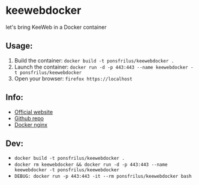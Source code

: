 # keewebdocker
let's bring KeeWeb in a Docker container

## Usage:
  1. Build the container:
     `docker build -t ponsfrilus/keewebdocker .`
  1. Launch the container:
     `docker run -d -p 443:443 --name keewebdocker -t ponsfrilus/keewebdocker`
  1. Open your browser:
     `firefox https://localhost`

## Info:
  - [Official website](https://keeweb.info)
  - [Github repo](https://github.com/antelle/keeweb)
  - [Docker nginx](https://hub.docker.com/_/nginx/)

## Dev:
  - `docker build -t ponsfrilus/keewebdocker .`
  - `docker rm keewebdocker && docker run -d -p 443:443 --name keewebdocker -t ponsfrilus/keewebdocker`
  - `DEBUG: docker run -p 443:443 -it --rm ponsfrilus/keewebdocker bash`
